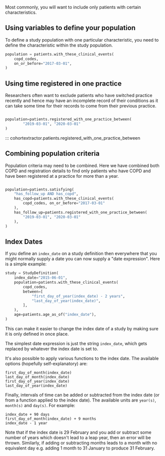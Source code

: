 Most commonly, you will want to include only patients with certain characteristics.

## Using variables to define your population 

To define a study population with one particular characteristic, you need to define the characteristic within the study 
population. 

```py 
population = patients.with_these_clinical_events(
    copd_codes, 
    on_or_before="2017-03-01",
)
```

## Using time registered in one practice 

Researchers often want to exclude patients who have switched practice recently and hence may have an incomplete record 
of their conditions as it can take some time for their records to come from their previous practice. 

```py

population=patients.registered_with_one_practice_between(
        "2019-03-01", "2020-03-01"
)
```

::: cohortextractor.patients.registered_with_one_practice_between


## Combining population criteria

Population criteria may need to be combined. Here we have combined both COPD and registration details to find only
patients who have COPD and have been registered at a practice for more than a year. 

```py

population=patients.satisfying(
    "has_follow_up AND has_copd",
    has_copd=patients.with_these_clinical_events(
        copd_codes, on_or_before="2017-03-01"
    ),
    has_follow_up=patients.registered_with_one_practice_between(
        "2019-03-01", "2020-03-01"
    ),
)
```

## Index Dates

If you define an `index_date` on a study definition then everywhere that you might normally supply a date 
you can now supply a "date expression". Here is a simple example:

```py
study = StudyDefinition(
    index_date="2015-06-01",
    population=patients.with_these_clinical_events(
        copd_codes,
        between=[
            "first_day_of_year(index_date) - 2 years",
            "last_day_of_year(index_date)",
        ],
    ),
    age=patients.age_as_of("index_date"),
)
```

This can make it easier to change the index date of a study by making sure it is only defined in once place.

The simplest date expression is just the string `index_date`, which gets replaced by whatever the index date is set to.

It's also possible to apply various functions to the index date. The available options (hopefully self-explanatory) are:
```
first_day_of_month(index_date)
last_day_of_month(index_date)
first_day_of_year(index_date)
last_day_of_year(index_date)
```

Finally, intervals of time can be added or subtracted from the index date (or from a function applied to 
the index date). The available units are `year(s)`, `month(s)` and `day(s)`. For example:
```
index_date + 90 days
first_day_of_month(index_date) + 9 months
index_date - 1 year
```

Note that if the index date is 29 February and you add or subtract some number of years which doesn't lead to a 
leap year, then an error will be thrown. Similarly, if adding or subtracting months leads to a month with no equivalent 
day e.g. adding 1 month to 31 January to produce 31 February.

